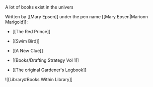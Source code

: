 A lot of books exist in the univers

Written by [[Mary Epsen]] under the pen name [[Mary Epsen|Marionn Marigold]]:
- [[The Red Prince]]
- [[Swim Bird]]
- [[A New Clue]]
- [[Books/Drafting Strategy Vol 1]]

- [[The original Gardener's Logbook]]


![[Library#Books Within Library]]
